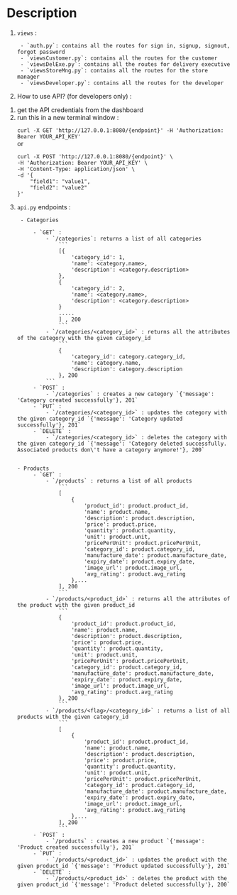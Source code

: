 # Description

1. `views` : 

        - `auth.py`: contains all the routes for sign in, signup, signout, forgot password
        - `viewsCustomer.py`: contains all the routes for the customer
        - `viewsDelExe.py`: contains all the routes for delivery executive
        - `viewsStoreMng.py`: contains all the routes for the store manager
        - `viewsDeveloper.py`: contains all the routes for the developer

2. How to use API? (for developers only) :

<ol>
    <li>get the API credentials from the dashboard</li>
    <li>run this in a new terminal window :

`curl -X GET 'http://127.0.0.1:8080/{endpoint}' -H 'Authorization: Bearer YOUR_API_KEY'` <br>
or
```
curl -X POST 'http://127.0.0.1:8080/{endpoint}' \
-H 'Authorization: Bearer YOUR_API_KEY' \
-H 'Content-Type: application/json' \
-d '{
    "field1": "value1",
    "field2": "value2"
}'
```
</li>
</ol>
</div>

3. `api.py` endpoints :

        - Categories
   
            - `GET` : 
                - `/categories`: returns a list of all categories
                    ```
                    [{
                        'category_id': 1,
                        'name': <category.name>,
                        'description': <category.description>
                    },
                    {
                        'category_id': 2,
                        'name': <category.name>,
                        'description': <category.description> 
                    }
                    .....
                    ] , 200
                    ```
                - `/categories/<category_id>` : returns all the attributes of the category with the given category_id
                    ```
                    {
                        'category_id': category.category_id,
                        'name': category.name,
                        'description': category.description
                    }, 200
                ``` 
            - `POST` :
                - `/categories` : creates a new category `{'message': 'Category created successfully'}, 201`
            - `PUT` :
                - `/categories/<category_id>` : updates the category with the given category_id `{'message': 'Category updated successfully'}, 201`
            - `DELETE` :
                - `/categories/<category_id>` : deletes the category with the given category_id `{'message': 'Category deleted successfully.  Associated products don\'t have a category anymore!'}, 200`              


       - Products
            - `GET` :
                - `/products` : returns a list of all products
                    ```
                    [
                        {
                            'product_id': product.product_id,
                            'name': product.name,
                            'description': product.description,
                            'price': product.price,
                            'quantity': product.quantity,
                            'unit': product.unit,
                            'pricePerUnit': product.pricePerUnit,
                            'category_id': product.category_id,
                            'manufacture_date': product.manufacture_date,
                            'expiry_date': product.expiry_date,
                            'image_url': product.image_url,
                            'avg_rating': product.avg_rating
                        },...
                    ], 200
                    ```
                - `/products/<product_id>` : returns all the attributes of the product with the given product_id
                    ```
                    {
                        'product_id': product.product_id,
                        'name': product.name,
                        'description': product.description,
                        'price': product.price,
                        'quantity': product.quantity,
                        'unit': product.unit,
                        'pricePerUnit': product.pricePerUnit,
                        'category_id': product.category_id,
                        'manufacture_date': product.manufacture_date,
                        'expiry_date': product.expiry_date,
                        'image_url': product.image_url,
                        'avg_rating': product.avg_rating
                    }, 200
                    ```
                - `/products/<flag>/<category_id>` : returns a list of all products with the given category_id
                    ```
                    [
                        {
                            'product_id': product.product_id,
                            'name': product.name,
                            'description': product.description,
                            'price': product.price,
                            'quantity': product.quantity,
                            'unit': product.unit,
                            'pricePerUnit': product.pricePerUnit,
                            'category_id': product.category_id,
                            'manufacture_date': product.manufacture_date,
                            'expiry_date': product.expiry_date,
                            'image_url': product.image_url,
                            'avg_rating': product.avg_rating
                        },...
                    ], 200
                    ```
            - `POST` :
                - `/products` : creates a new product `{'message': 'Product created successfully'}, 201`
            - `PUT` :
                - `/products/<product_id>` : updates the product with the given product_id `{'message': 'Product updated successfully'}, 201`
            - `DELETE` :
                - `/products/<product_id>` : deletes the product with the given product_id `{'message': 'Product deleted successfully'}, 200`
